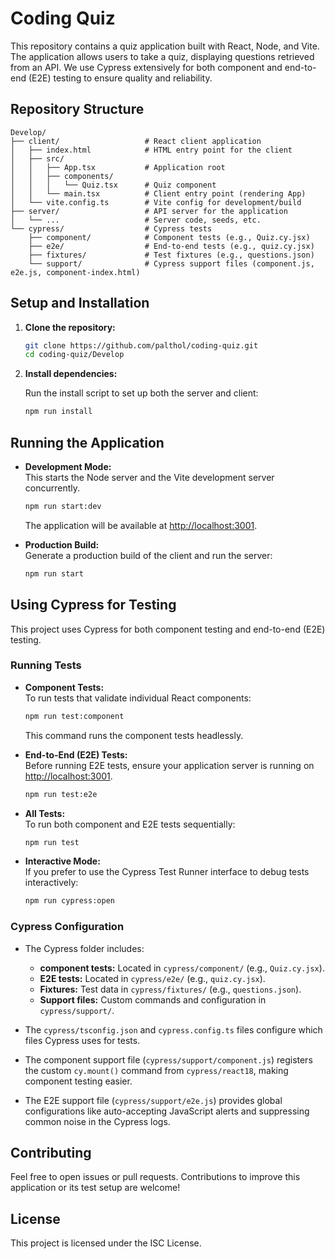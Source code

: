 # Coding Quiz

This repository contains a quiz application built with React, Node, and Vite. The application allows users to take a quiz, displaying questions retrieved from an API. We use Cypress extensively for both component and end-to-end (E2E) testing to ensure quality and reliability.

## Repository Structure

```
Develop/
├── client/                   # React client application
│   ├── index.html            # HTML entry point for the client
│   ├── src/
│   │   ├── App.tsx           # Application root
│   │   ├── components/
│   │   │   └── Quiz.tsx      # Quiz component
│   │   └── main.tsx          # Client entry point (rendering App)
│   └── vite.config.ts        # Vite config for development/build
├── server/                   # API server for the application
│   └── ...                   # Server code, seeds, etc.
└── cypress/                  # Cypress tests
    ├── component/            # Component tests (e.g., Quiz.cy.jsx)
    ├── e2e/                  # End-to-end tests (e.g., quiz.cy.jsx)
    ├── fixtures/             # Test fixtures (e.g., questions.json)
    └── support/              # Cypress support files (component.js, e2e.js, component-index.html)
```

## Setup and Installation

1. **Clone the repository:**

   ```bash
   git clone https://github.com/palthol/coding-quiz.git
   cd coding-quiz/Develop
   ```

2. **Install dependencies:**

   Run the install script to set up both the server and client:

   ```bash
   npm run install
   ```

## Running the Application

- **Development Mode:**  
  This starts the Node server and the Vite development server concurrently.

  ```bash
  npm run start:dev
  ```

  The application will be available at [http://localhost:3001](http://localhost:3001).

- **Production Build:**  
  Generate a production build of the client and run the server:

  ```bash
  npm run start
  ```

## Using Cypress for Testing

This project uses Cypress for both component testing and end-to-end (E2E) testing.

### Running Tests

- **Component Tests:**  
  To run tests that validate individual React components:

  ```bash
  npm run test:component
  ```

  This command runs the component tests headlessly.

- **End-to-End (E2E) Tests:**  
  Before running E2E tests, ensure your application server is running on [http://localhost:3001](http://localhost:3001).

  ```bash
  npm run test:e2e
  ```

- **All Tests:**  
  To run both component and E2E tests sequentially:

  ```bash
  npm run test
  ```

- **Interactive Mode:**  
  If you prefer to use the Cypress Test Runner interface to debug tests interactively:

  ```bash
  npm run cypress:open
  ```

### Cypress Configuration

- The Cypress folder includes:
  - **component tests:** Located in `cypress/component/` (e.g., `Quiz.cy.jsx`).
  - **E2E tests:** Located in `cypress/e2e/` (e.g., `quiz.cy.jsx`).
  - **Fixtures:** Test data in `cypress/fixtures/` (e.g., `questions.json`).
  - **Support files:** Custom commands and configuration in `cypress/support/`.

- The `cypress/tsconfig.json` and `cypress.config.ts` files configure which files Cypress uses for tests.

- The component support file (`cypress/support/component.js`) registers the custom `cy.mount()` command from `cypress/react18`, making component testing easier.

- The E2E support file (`cypress/support/e2e.js`) provides global configurations like auto-accepting JavaScript alerts and suppressing common noise in the Cypress logs.

## Contributing

Feel free to open issues or pull requests. Contributions to improve this application or its test setup are welcome!

## License

This project is licensed under the ISC License.
